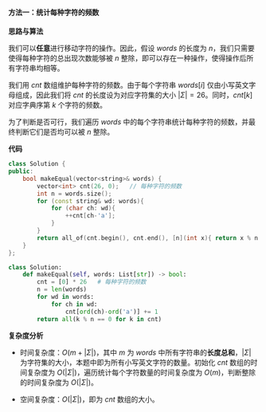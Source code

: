 #### 方法一：统计每种字符的频数

**思路与算法**

我们可以**任意**进行移动字符的操作。因此，假设 $\textit{words}$ 的长度为 $n$，我们只需要使得每种字符的总出现次数能够被 $n$ 整除，即可以存在一种操作，使得操作后所有字符串均相等。

我们用 $\textit{cnt}$ 数组维护每种字符的频数。由于每个字符串 $\textit{words}[i]$ 仅由小写英文字母组成，因此我们将 $\textit{cnt}$ 的长度设为对应字符集的大小 $|\Sigma| = 26$。同时，$\textit{cnt}[k]$ 对应字典序第 $k$ 个字符的频数。

为了判断是否可行，我们遍历 $\textit{words}$ 中的每个字符串统计每种字符的频数，并最终判断它们是否均可以被 $n$ 整除。

**代码**

```C++ [sol1-C++]
class Solution {
public:
    bool makeEqual(vector<string>& words) {
        vector<int> cnt(26, 0);   // 每种字符的频数
        int n = words.size();
        for (const string& wd: words){
            for (char ch: wd){
                ++cnt[ch-'a'];
            }
        }
        return all_of(cnt.begin(), cnt.end(), [n](int x){ return x % n == 0; });
    }
};
```

```Python [sol1-Python3]
class Solution:
    def makeEqual(self, words: List[str]) -> bool:
        cnt = [0] * 26   # 每种字符的频数
        n = len(words)
        for wd in words:
            for ch in wd:
                cnt[ord(ch)-ord('a')] += 1
        return all(k % n == 0 for k in cnt)
```

**复杂度分析**

- 时间复杂度：$O(m + |\Sigma|)$，其中 $m$ 为 $\textit{words}$ 中所有字符串的**长度总和**，$|\Sigma|$ 为字符集的大小，本题中即为所有小写英文字符的数量。初始化 $\textit{cnt}$ 数组的时间复杂度为 $O(|\Sigma|)$，遍历统计每个字符数量的时间复杂度为 $O(m)$，判断整除的时间复杂度为 $O(|\Sigma|)$。

- 空间复杂度：$O(|\Sigma|)$，即为 $\textit{cnt}$ 数组的大小。